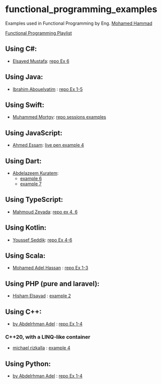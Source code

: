 # functional_programming_examples

Examples used in Functional Programming by Eng. [Mohamed Hammad](https://www.linkedin.com/in/mohamed-hammad-a720a622)

[Functional Programming Playlist](https://www.youtube.com/playlist?list=PLpbZuj8hP-I6F-Zj1Ay8nQ1rMnmFnlK2f)
## Using C#:
- [Elsayed Mustafa](https://github.com/ElsayedMustafaM/): [repo Ex 6](https://github.com/ElsayedMustafaM/FP)
## Using Java:
- [Ibrahim Abouelyatim](https://www.linkedin.com/in/ibrahim-abouelyatim-berkane-8aa54714b) : [repo Ex 1-5](https://github.com/Abouelyatim/Functional-Programming-101-Java)

## Using Swift:
- [Muhammed Mortgy](https://www.linkedin.com/in/mortgy): [repo sessions examples](https://github.com/Mortgy/Swift-FP)
## Using JavaScript:
- [Ahmed Essam](https://www.linkedin.com/in/ahmedessammohamed): [live pen example 4](https://codepen.io/starahmad6161/pen/mdRPPda?editors=1010)
## Using Dart:
- [Abdelazeem Kuratem](https://www.linkedin.com/in/abdelazeem-kuratem-41065a145):
  - [example 6](https://github.com/Abdelazeem777/FP_Lesson_6_Example)
  - [example 7](https://github.com/Abdelazeem777/FP_Lesson_7_Example_Dart)
## Using TypeScript:
- [Mahmoud Zeyada](https://www.linkedin.com/in/mahmoud-zeyada-818049109): [repo ex 4, 6](https://github.com/mahmoudzeyada/Functionl_programming)
## Using Kotlin:
- [Youssef Seddik](https://www.linkedin.com/in/youssef-seddik-316095142): [repo Ex 4-6](https://github.com/YussefSeddik/FunctionalProgrammig)
## Using Scala:
- [Mohamed Adel Hassan](https://www.linkedin.com/in/mohamed-adel-hassan-312b8a167) : [repo Ex 1-3](https://github.com/MohamedAdelHsn/Scala-Functional-Programming)


## Using PHP (pure and laravel):
- [Hisham Elsayad](https://www.linkedin.com/in/hisham-elsayad-542049172) : [example 2](https://github.com/hsmfawaz/functional-programming-php)

## Using C++:
- [by Abdelrhman Adel](https://www.linkedin.com/in/abdelrhman-adel-9a5719139/) : [repo Ex 1-4](https://github.com/abdelrhman-adel-ahmed/Functional-Programming)
### C++20, with a LINQ-like container
- [michael rizkalla](https://www.linkedin.com/in/michaelrizkalla) : [example 4](https://github.com/MichaelRizkalla/LearningFP/tree/main/Cpp-FP/CalculateDiscountsOnOrders)
## Using Python:
- [by Abdelrhman Adel](https://www.linkedin.com/in/abdelrhman-adel-9a5719139/) : [repo Ex 1-4](https://github.com/abdelrhman-adel-ahmed/Functional-Programming)
